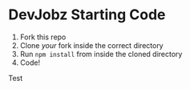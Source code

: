 # DevJobz Starting Code

1. Fork this repo
2. Clone _your_ fork inside the correct directory
3. Run `npm install` from inside the cloned directory
4. Code!

Test
